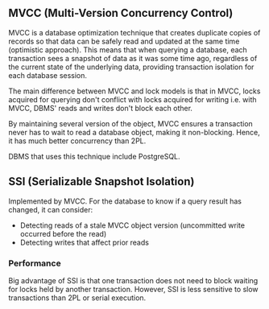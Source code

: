## MVCC (Multi-Version Concurrency Control)

MVCC is a database optimization technique that creates duplicate copies of records so that data can be safely read and updated at the same time (optimistic approach). This means that when querying a database, each transaction sees a snapshot of data as it was some time ago, regardless of the current state of the underlying data, providing transaction isolation for each database session.

The main difference between MVCC and lock models is that in MVCC, locks acquired for querying don't conflict with locks acquired for writing i.e. with MVCC, DBMS' reads and writes don't block each other.

By maintaining several version of the object, MVCC ensures a transaction never has to wait to read a database object, making it non-blocking. Hence, it has much better concurrency than 2PL.

DBMS that uses this technique include PostgreSQL.

## SSI (Serializable Snapshot Isolation)

Implemented by MVCC. For the database to know if a query result has changed, it can consider:

- Detecting reads of a stale MVCC object version (uncommitted write occurred before the read)
- Detecting writes that affect prior reads

### Performance

Big advantage of SSI is that one transaction does not need to block waiting for locks held by another transaction. However, SSI is less sensitive to slow transactions than 2PL or serial execution.
